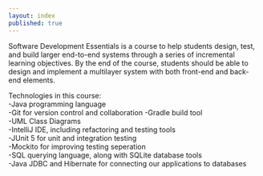 ```yaml
---
layout: index
published: true
---
```


Software Development Essentials is a course to help students design, test, and build larger end-to-end systems through a series of incremental learning objectives. By the end of the course, students should be able to design and implement a multilayer system with both front-end and back-end elements.

Technologies in this course:  
-Java programming language  
-Git for version control and collaboration
-Gradle build tool  
-UML Class Diagrams  
-IntelliJ IDE, including refactoring and testing tools  
-JUnit 5 for unit and integration testing  
-Mockito for improving testing seperation  
-SQL querying language, along with SQLite database tools  
-Java JDBC and Hibernate for connecting our applications to databases